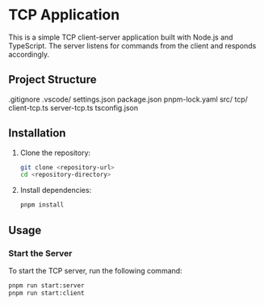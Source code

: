 # TCP Application

This is a simple TCP client-server application built with Node.js and TypeScript. The server listens for commands from the client and responds accordingly.

## Project Structure
.gitignore .vscode/ settings.json package.json pnpm-lock.yaml src/ tcp/ client-tcp.ts server-tcp.ts tsconfig.json


## Installation

1. Clone the repository:
    ```sh
    git clone <repository-url>
    cd <repository-directory>
    ```

2. Install dependencies:
    ```sh
    pnpm install
    ```

## Usage

### Start the Server

To start the TCP server, run the following command:

```sh
pnpm run start:server
pnpm run start:client
```
